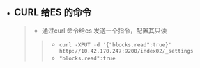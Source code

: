 



- ## CURL 给ES 的命令
    > - 通过curl 命令给es 发送一个指令，配置其只读
    >> - `curl -XPUT -d '{"blocks.read":true}' http://10.42.170.247:9200/index02/_settings`
    >> - `"blocks.read":true`







